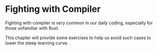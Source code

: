 # Fighting with Compiler
Fighting with compiler is very common in our daily coding, especially for those unfamiliar with Rust.

This chapter will provide some exercises to help us avoid such cases to lower the steep learning curve.

